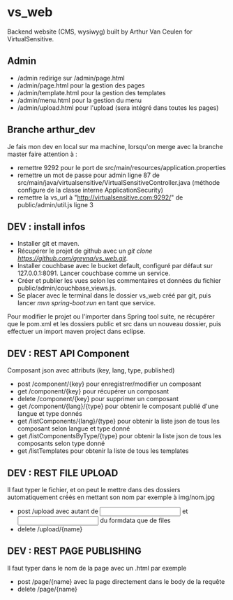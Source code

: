 # vs_web
Backend website (CMS, wysiwyg) built by Arthur Van Ceulen for VirtualSensitive.

## Admin
 * /admin redirige sur /admin/page.html
 * /admin/page.html pour la gestion des pages
 * /admin/template.html pour la gestion des templates
 * /admin/menu.html pour la gestion du menu
 * /admin/upload.html pour l'upload (sera intégré dans toutes les pages)

## Branche arthur_dev
Je fais mon dev en local sur ma machine, lorsqu'on merge avec la branche master faire attention à :
 * remettre 9292 pour le port de src/main/resources/application.properties
 * remettre un mot de passe pour admin ligne 87 de src/main/java/virtualsensitive/VirtualSensitiveController.java (méthode configure de la classe interne ApplicationSecurity)
 * remettre la vs_url à "http://virtualsensitive.com:9292/" de public/admin/util.js ligne 3

## DEV : install infos
 * Installer git et maven.
 * Récupérer le projet de github avec un *git clone https://github.com/greyna/vs_web.git*.
 * Installer couchbase avec le bucket default, configuré par défaut sur 127.0.0.1:8091. Lancer couchbase comme un service.
 * Créer et publier les vues selon les commentaires et données du fichier public/admin/couchbase_views.js.
 * Se placer avec le terminal dans le dossier vs_web créé par git, puis lancer *mvn spring-boot:run* en tant que service.

Pour modifier le projet ou l'importer dans Spring tool suite, ne récupérer que le pom.xml et les dossiers public et src dans un nouveau dossier, puis effectuer un import maven project dans eclipse.

## DEV : REST API Component
Composant json avec attributs (key, lang, type, published)
 * post /component/{key} pour enregistrer/modifier un composant
 * get /component/{key} pour récupérer un composant
 * delete /component/{key} pour supprimer un composant
 * get /component/{lang}/{type} pour obtenir le composant publié d'une langue et type donnés
 * get /listComponents/{lang}/{type} pour obtenir la liste json de tous les composant selon langue et type donné
 * get /listComponentsByType/{type} pour obtenir la liste json de tous les composants selon type donné
 * get /listTemplates pour obtenir la liste de tous les templates

## DEV : REST FILE UPLOAD
Il faut typer le fichier, et on peut le mettre dans des dossiers automatiquement créés en mettant son nom par exemple à img/nom.jpg
 * post /upload avec autant de <input name="name"> et <input name="file"> du formdata que de files
 * delete /upload/{name}

## DEV : REST PAGE PUBLISHING
Il faut typer dans le nom de la page avec un .html par exemple
 * post /page/{name} avec la page directement dans le body de la requête
 * delete /page/{name}